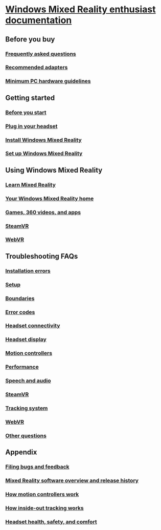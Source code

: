 # [Windows Mixed Reality enthusiast documentation](index.yml)

## Before you buy
### [Frequently asked questions](before-you-buy-faqs.md)
### [Recommended adapters](recommended-adapters-for-windows-mixed-reality-capable-pcs.md)
### [Minimum PC hardware guidelines](windows-mixed-reality-minimum-pc-hardware-compatibility-guidelines.md)

## Getting started
### [Before you start](before-you-start.md)
### [Plug in your headset](plug-in-your-headset.md)
### [Install Windows Mixed Reality](install-windows-mixed-reality.md)
### [Set up Windows Mixed Reality](set-up-windows-mixed-reality.md)

## Using Windows Mixed Reality
### [Learn Mixed Reality](learn-mixed-reality.md)
### [Your Windows Mixed Reality home](your-mixed-reality-home.md)
### [Games, 360 videos, and apps](using-games-and-apps-in-windows-mixed-reality.md)
### [SteamVR](using-steamvr-with-windows-mixed-reality.md)
### [WebVR](webvr.md)

## Troubleshooting FAQs
### [Installation errors](installation_errors.md)
### [Setup](set-up-questions.md)
### [Boundaries](boundary-questions.md)
### [Error codes](error-codes.md)
### [Headset connectivity](headset-connectivity.md)
### [Headset display](headset-display.md)
### [Motion controllers](motion-controller-problems.md)
### [Performance](performance-questions.md)
### [Speech and audio](speech-and-audio.md)
### [SteamVR](steamvr-questions.md)
### [Tracking system](tracking.md)
### [WebVR](webvr-questions.md)
### [Other questions](other-questions.md)

## Appendix
### [Filing bugs and feedback](filing-feedback.md)
### [Mixed Reality software overview and release history](mixed-reality-software.md)
### [How motion controllers work](motion-controllers.md)
### [How inside-out tracking works](tracking-system.md)
### [Headset health, safety, and comfort](HMD-health-safety-comfort.md)
